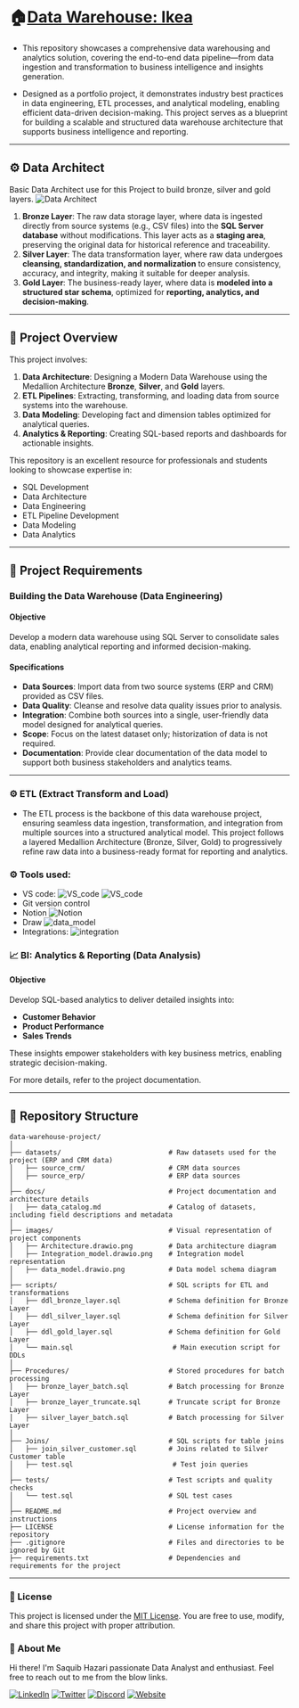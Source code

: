 # 🏠<u>Data Warehouse: Ikea</u>

- This repository showcases a comprehensive data warehousing and analytics solution, covering the end-to-end data pipeline—from data ingestion and transformation to business intelligence and insights generation.

- Designed as a portfolio project, it demonstrates industry best practices in data engineering, ETL processes, and analytical modeling, enabling efficient data-driven decision-making. This project serves as a blueprint for building a scalable and structured data warehouse architecture that supports business intelligence and reporting.

---

## ⚙️ Data Architect

Basic Data Architect use for this Project to build bronze, silver and gold layers.
![Data Architect](images/Architect.png)

1. **Bronze Layer**: The raw data storage layer, where data is ingested directly from source systems (e.g., CSV files) into the **SQL Server database** without modifications. This layer acts as a **staging area**, preserving the original data for historical reference and traceability.
2. **Silver Layer**: The data transformation layer, where raw data undergoes **cleansing, standardization, and normalization** to ensure consistency, accuracy, and integrity, making it suitable for deeper analysis.
3. **Gold Layer**: The business-ready layer, where data is **modeled into a structured star schema**, optimized for **reporting, analytics, and decision-making**.

---

## 📖 Project Overview

This project involves:

1. **Data Architecture**: Designing a Modern Data Warehouse using the Medallion Architecture **Bronze**, **Silver**, and **Gold** layers.
2. **ETL Pipelines**: Extracting, transforming, and loading data from source systems into the warehouse.
3. **Data Modeling**: Developing fact and dimension tables optimized for analytical queries.
4. **Analytics & Reporting**: Creating SQL-based reports and dashboards for actionable insights.

This repository is an excellent resource for professionals and students looking to showcase expertise in:

- SQL Development
- Data Architecture
- Data Engineering
- ETL Pipeline Development
- Data Modeling
- Data Analytics

---

## 🚀 Project Requirements

### Building the Data Warehouse (Data Engineering)

#### Objective

Develop a modern data warehouse using SQL Server to consolidate sales data, enabling analytical reporting and informed decision-making.

#### Specifications

- **Data Sources**: Import data from two source systems (ERP and CRM) provided as CSV files.
- **Data Quality**: Cleanse and resolve data quality issues prior to analysis.
- **Integration**: Combine both sources into a single, user-friendly data model designed for analytical queries.
- **Scope**: Focus on the latest dataset only; historization of data is not required.
- **Documentation**: Provide clear documentation of the data model to support both business stakeholders and analytics teams.

---

### ⚙️ ETL (Extract Transform and Load)

- The ETL process is the backbone of this data warehouse project, ensuring seamless data ingestion, transformation, and integration from multiple sources into a structured analytical model. This project follows a layered Medallion Architecture (Bronze, Silver, Gold) to progressively refine raw data into a business-ready format for reporting and analytics.

### ⚙️ Tools used:

- VS code:
  ![VS_code](images/vs_code1.png)
  ![VS_code](images/vs_code2.png)
- Git version control
- Notion
  ![Notion](images/Notion1.png)
- Draw
  ![data_model](images/data_model.drawio.png)
- Integrations:
  ![integration](images/Integration_model.drawio.png)

### 📈 BI: Analytics & Reporting (Data Analysis)

#### Objective

Develop SQL-based analytics to deliver detailed insights into:

- **Customer Behavior**
- **Product Performance**
- **Sales Trends**

These insights empower stakeholders with key business metrics, enabling strategic decision-making.

For more details, refer to the project documentation.

---

## 📂 Repository Structure

```
data-warehouse-project/
│
├── datasets/                           # Raw datasets used for the project (ERP and CRM data)
│   ├── source_crm/                     # CRM data sources
│   ├── source_erp/                     # ERP data sources
│
├── docs/                               # Project documentation and architecture details
│   ├── data_catalog.md                 # Catalog of datasets, including field descriptions and metadata
│
├── images/                             # Visual representation of project components
│   ├── Architecture.drawio.png         # Data architecture diagram
│   ├── Integration_model.drawio.png    # Integration model representation
│   ├── data_model.drawio.png           # Data model schema diagram
│
├── scripts/                            # SQL scripts for ETL and transformations
│   ├── ddl_bronze_layer.sql            # Schema definition for Bronze Layer
│   ├── ddl_silver_layer.sql            # Schema definition for Silver Layer
│   ├── ddl_gold_layer.sql              # Schema definition for Gold Layer
│   └── main.sql                         # Main execution script for DDLs
│
├── Procedures/                         # Stored procedures for batch processing
│   ├── bronze_layer_batch.sql          # Batch processing for Bronze Layer
│   ├── bronze_layer_truncate.sql       # Truncate script for Bronze Layer
│   ├── silver_layer_batch.sql          # Batch processing for Silver Layer
│
├── Joins/                              # SQL scripts for table joins
│   ├── join_silver_customer.sql        # Joins related to Silver Customer table
│   ├── test.sql                         # Test join queries
│
├── tests/                              # Test scripts and quality checks
│   └── test.sql                        # SQL test cases
│
├── README.md                           # Project overview and instructions
├── LICENSE                             # License information for the repository
├── .gitignore                          # Files and directories to be ignored by Git
├── requirements.txt                    # Dependencies and requirements for the project
```

---

### 🪪 License

This project is licensed under the [MIT License](LICENSE). You are free to use, modify, and share this project with proper attribution.

### 👋 About Me

Hi there! I'm Saquib Hazari passionate Data Analyst and enthusiast. Feel free to reach out to me from the blow links.

[![LinkedIn](https://img.shields.io/badge/LinkedIn-0077B5?style=for-the-badge&logo=linkedin&logoColor=white)](https://www.linkedin.com/in/saquib-hazari/) [![Twitter](https://img.shields.io/badge/Twitter-1DA1F2?style=for-the-badge&logo=twitter&logoColor=white)](https://x.com/saquib7298) [![Discord](https://img.shields.io/badge/Discord-5865F2?style=for-the-badge&logo=discord&logoColor=white)](https://discord.gg/FJBZBbgC) [![Website](https://img.shields.io/badge/Website-000000?style=for-the-badge&logo=google-chrome&logoColor=white)](<[https://YOUR_WEBSITE.com](https://saquibhazari-portfolio.vercel.app/)>)
